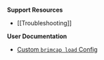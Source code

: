 **Support Resources**
  
- [[Troubleshooting]]

**User Documentation**

- [Custom `brimcap load` Config](Custom-brimcap-load-Config)
